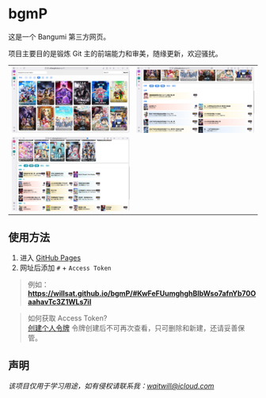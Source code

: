 # bgmP

这是一个 Bangumi 第三方网页。 

项目主要目的是锻炼 Git 主的前端能力和审美，随缘更新，欢迎骚扰。

<table>
<tr>
<td><img src="images/01.png"></td>
<td><img src="images/02.png"></td>
</tr>
<tr>
<td><img src="images/03.png"></td></tr>
</table>

## 使用方法

1. 进入 [GitHub Pages](https://willsat.github.io/bgmP/)
2. 网址后添加 `#` + `Access Token`  

> 例如：**https://willsat.github.io/bgmP/#KwFeFUumghghBlbWso7afnYb70OaahavTc3Z1WLs7iI**

> 如何获取 Access Token?  
> [创建个人令牌](https://next.bgm.tv/demo/access-token)
> 令牌创建后不可再次查看，只可删除和新建，还请妥善保管。

## 声明

*该项目仅用于学习用途，如有侵权请联系我：waitwill@icloud.com*